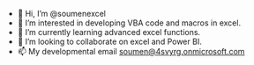 - 👋 Hi, I’m @soumenexcel
- 👀 I’m interested in developing VBA code and macros in excel. 
- 🌱 I’m currently learning advanced excel functions.
- 💞️ I’m looking to collaborate on excel and Power BI.
- 📫 My developmental email soumen@4svyrg.onmicrosoft.com

<!---
soumenexcel/soumenexcel is a ✨ special ✨ repository because its `README.md` (this file) appears on your GitHub profile.
You can click the Preview link to take a look at your changes.
--->
